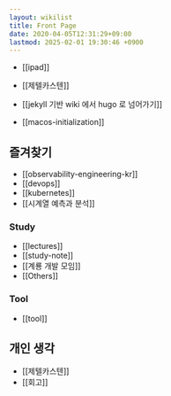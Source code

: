 ```yaml
---
layout: wikilist
title: Front Page
date: 2020-04-05T12:31:29+09:00
lastmod: 2025-02-01 19:30:46 +0900
---
```

- [[ipad]]
- [[제텔카스텐]]
- [[jekyll 기반 wiki 에서 hugo 로 넘어가기]]

- [[macos-initialization]]
## 즐겨찾기
- [[observability-engineering-kr]]
- [[devops]]
- [[kubernetes]]
- [[시계열 예측과 분석]]

### Study
- [[lectures]]
- [[study-note]]
- [[계룡 개발 모임]]
- [[Others]]

### Tool
- [[tool]]

## 개인 생각
- [[제텔카스텐]]
- [[회고]]
